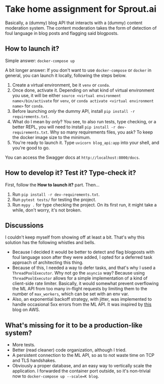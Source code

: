 # Take home assignment for Sprout.ai

Basically, a (dummy) blog API that interacts with a (dummy) content moderation system. The content moderation takes the form of detection of foul language in blog posts and flagging said blogposts.

## How to launch it?

Simple answer: `docker-compose up`

A bit longer answer: If you don't want to use `docker-compose` or `docker` in general, you can launch it locally, following the steps below.
1. Create a virtual environment, be it `venv` or `conda`.
2. Once done, activate it. Depending on what kind of virtual environment you use, it will be either `source <virtual environment name>/bin/activate` for `venv`, or `conda activate <virtual environment name>` for `conda`.
3. Before launching _only_ the dummy API, install `pip install -r requirements.txt`.
4. What do I mean by _only_? You see, to also run tests, type checking, or a better REPL, you will need to install `pip install -r dev-requirements.txt`. Why so many requirements files, you ask? To keep the docker image size to the minimum.
5. You're ready to launch it. Type `uvicorn blog_api:app` into your shell, and you're good to go.

You can access the Swagger docs at `http://localhost:8000/docs`.

## How to develop it? Test it? Type-check it?

First, follow the __How to launch it?__ part. Then...
1. Run `pip install -r dev-requirements.txt`.
2. Run `pytest tests/` for testing the project.
3. Run `mypy .` for type checking the project. On its first run, it might take a while, don't worry, it's not broken.


## Discussions

I couldn't keep myself from showing off at least a bit. That's why this solution has the following whistles and bells.
- Because I decided it would be better to detect and flag blogposts with foul language soon after they were added, I opted for a deferred task approach of architecting this thing.
- Because of this, I needed a way to defer tasks, and that's why I used a `ThreadPoolExecutor`. Why not go the `asyncio` way? Because using `ThreadPoolExecutor` allows for a simple implementation of a kind of client-side rate limiter. Basically, it would somewhat prevent overflowing the ML API from too many in-flight requests by limiting them to the number of `max_workers`, which can be set with an env var.
- Also, an exponential backoff strategy, with jitter, was implemented to handle occasional 5xx errors from the ML API. It was inspired by [this](https://aws.amazon.com/blogs/architecture/exponential-backoff-and-jitter/) blog on AWS.

## What's missing for it to be a production-like system?

- More tests.
- Better (read cleaner) code organization, although I tried.
- A persistent connection to the ML API, so as to not waste time on TCP and TLS handshakes.
- Obviously a proper database, and an easy way to vertically scale the application. I forwarded the container port outside, so it's non-trivial now to `docker-compose up --scale=K blog`.

